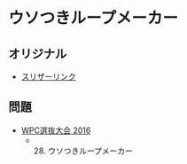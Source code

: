 # ウソつきループメーカー

## オリジナル
- [スリザーリンク](slitherlink.md)

## 問題
- [WPC選抜大会 2016](../questions/jwpc2016.md)
	- 28. ウソつきループメーカー
